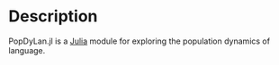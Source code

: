 # Description

PopDyLan.jl is a [Julia](https://julialang.org/) module for exploring the population dynamics of language.
